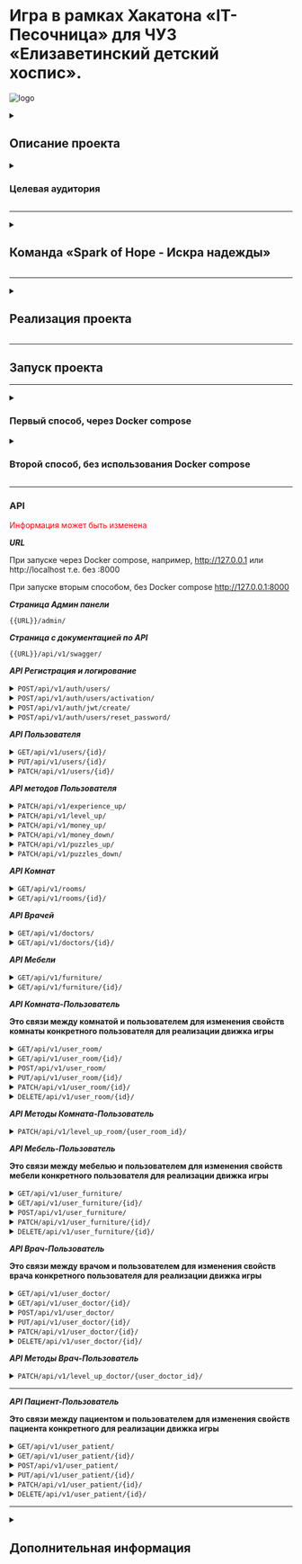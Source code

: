 # Игра в рамках Хакатона «IT-Песочница» для ЧУЗ «Елизаветинский детский хоспис».
![logo](https://github.com/user-attachments/assets/555b4006-fc14-4a56-804d-4d6eaf4f94d9)
<details>
<summary>

## Описание проекта

</summary>

### Требования

***Текст***

</details>

<details>
<summary>

### Целевая аудитория

</summary>

___


*Текс.*


</details>

___
<details>
<summary>

## Команда «Spark of Hope - Искра надежды»

</summary>

| №  | ФИО                  | Должность                              | Никнейм в телеграмме  | Ссылка на проекты                   |
|----|----------------------|----------------------------------------|-----------------------|-------------------------------------|
| 1  | Михаил Кирсанов      | Тимлид                                 | @MichaelKirss         | https://github.com/MichaelKirss     |
| 2  | Мария Дранникова     | UX / UI дизайнер                       | @tonivvi              |                                     |
| 3  | Кирилл Руденко       | UX / UI дизайнер                       | @kiryarud88           |                                     |
| 4  | Мочалова Анастасия   | UX / UI дизайнер                       | @nas_mochalova        |                                     |
| 5  | Татьяна Колегаева    | UX / UI дизайнер                       | @Pozazik              |                                     |
| 6  | Дягилева Анастасия   | UX / UI дизайнер, Графический дизайнер | @AnastasiyaDyagileva  |                                     |
| 7  | Александра Кузнецова | Графический дизайнер                   | @whitegrom            |                                     |
| 8  | Анастасия Куликова   | Графический дизайнер                   | @minaychenkoa         |                                     |
| 9  | Анна Ворошилова      | Графический дизайнер                   | @Annett0552           |                                     |
| 10 | Пилипон Юлия         | Графический дизайнер                   | @ZulusY               |                                     |
| 11 | Ветошкина Светлана   | Графический дизайнер                   | @vetoshkina_s         |                                     |
| 12 | Наталия Кустова      | Графический дизайнер                   | @Talimor              |                                     |
| 13 | Алина Мишнина        | Motion design                          | @mishmalina           |                                     |
| 14 | Михайлина Кира       | Интернет-маркетолог                    | @G_Mih                |                                     |
| 15 | Елена Пчельникова    | Продакт менеджер                       | @Elena_Pchelnikova    |                                     |
| 16 | Кудрякова Виктория   | Режиссер видеомонтажа                  | @vikiklos12           |                                     |
| 17 | Надежда Пачина       | Data Scince                            | @NadezdaPachina       | https://github.com/NadezdaNN        |
| 18 | Абрашов Андрей       | Data Scince                            | @Axewyl               |                                     |
| 19 | Коковин Георгий      | Data Scientist/Analyst                 | @jirimorionow973      |                                     |
| 20 | Альберт Петцольд     | Аналитик данных                        | @palbert1984          |                                     |
| 21 | Марина Лунева        | Аналитик данных                        | @MarinaVLuneva        |                                     |
| 22 | Роман Поспелов       | Пентестер                              | @Riman93              |                                     |
| 23 | Журавлёва Елена      | Ручное тестирование                    | @EKB_Elena_Zhuravleva |                                     |
| 24 | Светлана Федотова    | Ручное тестирование                    | @ImGoldilocks         |                                     |
| 25 | Антон Зайцев         | Backend разработчик (Python)           | @BlackMarvel          | https://github.com/Hashtagich       |
| 26 | Нияз Минникаев       | Backend разработчик (Python)           | @Akviro               | https://github.com/Akvir1stone      |
| 27 | Калинкин Константин  | Backend разработчик (Python)           | @Lord_tech0110        | https://github.com/Konstantin-sama  |
| 28 | Тимур Абдулин        | Backend разработчик (GO)               | @Timurka_223          | https://github.com/Timur965         |
| 29 | Руслан Гадельшин     | Android-разработчик                    | @roxoluz              | https://github.com/GRuslan53        |
| 30 | Вадим Рогов          | Java-разработчик                       | @Diego0686            | https://github.com/VadimRogov       |
| 31 | Иван Корольков       | Frontend разработчик                   | @biorival             | https://github.com/bioRival         |
| 32 | Андрей Батан         | Frontend разработчик                   | @Andrei_Batan         | https://github.com/BatanAndrei      |
| 33 | Мейрамбек Мухтаров   |                                        | @                     |                                     |
| 34 | Юлия Соколова        |                                        | @                     |                                     |
| 36 | Болдырев Дмитрий     |                                        | @                     |                                     |
| 36 | Плаксий Вероника     |                                        | @                     |                                     |
| 37 | Яна Алексеева        |                                        | @                     |                                     |
| 38 | Алексей Григоренко   |                                        | @                     |                                     |

</details>

___
<details>
<summary>

## Реализация проекта

</summary>

Текст

</details>

___

## Запуск проекта
___

<details>

<summary>

### Первый способ, через Docker compose
</summary>

### 1. Клонирование репозиторий
```bash
git clone https://github.com/Hashtagich/hospice_game.git
```

### 2. Установка переменных окружения
***В корен проекта заполняем файл template.db.env и переименовываем его в db.env или просто создаём файл db.env и заполняем его***
```bash
POSTGRES_DB=Например, db
POSTGRES_USER=Например, db
POSTGRES_PASSWORD=Например, db
```

***В папке backend заполняем файл template.env и переименовываем его в .env или просто создаём файл .env и заполняем его***
 ```bash
 SECRET_KEY='Ваш секретный ключ проекта'
 DEBUG=Булевое значение True или False
 ALLOWED_HOSTS='Разрешенные хосты'
 LANGUAGE_CODE='Язык, например, ru'
 TIME_ZONE='Временная зона, например, UTC'

 DB_NAME='Имя Базы данных (БД), например, db'
 DB_LOGIN='Логин БД, например, db'
 DB_PASS='Пароль БД, например, db'
 DB_HOST='Хост БД, например, db'
 DB_PORT='Порт БД, например, 5432'
 
 EMAIL_BACKEND='Сервис для почты, например, django.core.mail.backends.smtp.EmailBackend'
 EMAIL_HOST='Хост почты, например для gmail smtp.gmail.com или smtp.mail.ru для mail'
 EMAIL_PORT=Порт почты, например, 587
 DEFAULT_FROM_EMAIL='Почта с которой будет отправлять письма youremail@gmail.com если выбрали smtp.gmail.com'
 EMAIL_USE_TLS=Булевое значение True или False причём EMAIL_USE_TLS не равен EMAIL_USE_SSL
 EMAIL_USE_SSL=Булевое значение True или False причём EMAIL_USE_TLS не равен EMAIL_USE_SSL
 EMAIL_HOST_PASSWORD='Пароль для внешнего приложения для доступа к почте, подробнее тут https://help.mail.ru/mail/security/protection/external/'
 NOTIFICATION_EMAIL='Перечень почт куда будут отправлять письма, пишите через пробел, можно указать одну'

 CELERY_BROKER_URL='URL-адрес брокера сообщений, например,redis://localhost:6379'
 CELERY_RESULT_BACKEND='Место хранения результатов выполнения задач, например,redis://localhost:6379'
 CELERY_ACCEPT_CONTENT='Список форматов, которые Celery будет принимать в качестве контента для задач, например,application/json'
 CELERY_TASK_SERIALIZER='Сериализатор, который будет использоваться для сериализации задач перед их отправкой, например,json'
 CELERY_RESULT_SERIALIZER='Сериализатор, который будет использоваться для сериализации результатов задач, например,json'
 ```
   

### 3. Сборка и запуск контейнеров
```bash
docker-compose up --build -d
```

### 4. Создание суперпользователя
```bash
docker-compose exec web python manage.py createsuperuser
```

</details>

<details>

<summary>

### Второй способ, без использования Docker compose
</summary>

### 1. Клонируйте репозиторий:
```bash
git clone https://github.com/Hashtagich/hospice_game.git
```

2. Запускаем backend

    2.1. Установите и активируйте виртуальное окружение:
    ```bash
    python -m venv venv
    venv/Scripts/activate  - для Windows
    venv/bin/activate - для Linux
    ```

    2.2 Перейдите в папку backend и установите зависимости:
    ```bash
    cd backend
    python -m pip install --upgrade pip
    pip install -r requirements.txt
    ```

    2.3 Находясь в папке backend создайте файл *.env* или заполните файл *template.env* и переименуйте его в *.env*:
    ```bash
    SECRET_KEY='Ваш секретный ключ проекта'
    DEBUG=Булевое значение True или False
    ALLOWED_HOSTS='Разрешенные хосты'
    LANGUAGE_CODE='Язык, например, ru'
    TIME_ZONE='Временная зона, например, UTC'
   
    DB_NAME='Имя Базы данных (БД)'
    DB_LOGIN='Логин БД'
    DB_PASS='Пароль БД'
    DB_HOST='Хост БД'
    DB_PORT='Порт БД, например, 5432'
    
    EMAIL_BACKEND='Сервис для почты, например, django.core.mail.backends.smtp.EmailBackend'
    EMAIL_HOST='Хост почты, например для gmail smtp.gmail.com или smtp.mail.ru для mail'
    EMAIL_PORT=Порт почты, например, 587
    DEFAULT_FROM_EMAIL='Почта с которой будет отправлять письма youremail@gmail.com если выбрали smtp.gmail.com'
    EMAIL_USE_TLS=Булевое значение True или False причём EMAIL_USE_TLS не равен EMAIL_USE_SSL
    EMAIL_USE_SSL=Булевое значение True или False причём EMAIL_USE_TLS не равен EMAIL_USE_SSL
    EMAIL_HOST_PASSWORD='Пароль для внешнего приложения для доступа к почте, подробнее тут https://help.mail.ru/mail/security/protection/external/'
    NOTIFICATION_EMAIL='Перечень почт куда будут отправлять письма, пишите через пробел, можно указать одну'
   
    CELERY_BROKER_URL='URL-адрес брокера сообщений, например,redis://localhost:6379'
    CELERY_RESULT_BACKEND='Место хранения результатов выполнения задач, например,redis://localhost:6379'
    CELERY_ACCEPT_CONTENT='Список форматов, которые Celery будет принимать в качестве контента для задач, например,application/json'
    CELERY_TASK_SERIALIZER='Сериализатор, который будет использоваться для сериализации задач перед их отправкой, например,json'
    CELERY_RESULT_SERIALIZER='Сериализатор, который будет использоваться для сериализации результатов задач, например,json'
    ```
   
    2.3.1 В файле backend/backend/settings.py находим переменную DATABASES и заменяем на:
    ```bash
    DATABASES = {
     'default': {
         'ENGINE': 'django.db.backends.sqlite3',
         'NAME': BASE_DIR / 'db.sqlite3',
     },
    ```
    
    2.4 Находясь в папке backend выполните миграции:
    ```bash
    python manage.py makemigrations
    python manage.py migrate
    ```
    
    2.5 Находясь в папке backend создайте суперпользователя:
    ```bash
    python manage.py createsuperuser
    ```
    
    2.6 Находясь в папке backend запустите проект:
    ```bash
    python manage.py runserver
    ```

3. Запускаем frontend

    3.1 Откройте второй терминал, перейдите в папку frontend и установите зависимости:
    ```bash
    cd frontend
    npm install
    ```
   
    3.2 Запустите frontend:
    ```bash
    npm start
    ```
</details>

___

### API



<font color="red">Информация может быть изменена</font>

***URL***

При запуске через Docker compose, например, http://127.0.0.1 или http://localhost т.е. без :8000

При запуске вторым способом, без Docker compose http://127.0.0.1:8000

***Страница Админ панели***

<code>{{URL}}/admin/</code>

***Страница с документацией по API***

<code>{{URL}}/api/v1/swagger/</code>

***API Регистрация и логирование***
<details>
<summary><code>POST/api/v1/auth/users/</code></summary>



*Регистрация пользователя. Необходимо ввести почту, никнейм и пароль. Пароль должен быть не менее 8 символов и содержать минимум одну заглавную и строчную латинскую букву и цифры.*

```
{
  "email": "user@example.com",
  "username": "string",
  "password": "string",
  "re_password": "string"
}
```

</details>
<details>
<summary><code>POST/api/v1/auth/users/activation/</code></summary>



*Активация пользователя. Необходимо ввести uid и token, приходят на почту в виде ссылки после регистрации.*

```
{
  "uid": "string",
  "token": "string"
}
```

</details>
<details>
<summary><code>POST/api/v1/auth/jwt/create/</code></summary>

*Логирование пользователя и генерация токена. Необходимо ввести никнейм и пароль пользователя.*

```
{
  "username": "string",
  "password": "string"
}
```

</details>

<details>
<summary><code>POST/api/v1/auth/users/reset_password/</code></summary>

*Запрос сброса пароль. На случай если забыли пароль на почту придёт сообщение с инструкцией по сбросу пароля. Нужно указать адрес эл. почты чтобы на неё пришло письмо.*

```
{
  "email": "user@example.com"
}
```

</details>

***API Пользователя***

<details>
<summary><code>GET/api/v1/users/{id}/</code></summary>

*Получение конкретного пользователя по ID*

```
{
  "username": "string",
  "attributes": {
    "money": 9223372036854776000,
    "puzzles": 9223372036854776000,
    "experience": 9223372036854776000,
    "level": 9223372036854776000
  }
}
```

</details>
<details>
<summary><code>PUT/api/v1/users/{id}/</code></summary>

*Полное редактирование конкретного пользователя по ID*

```
{
  "username": "string",
  "attributes": {
    "money": 9223372036854776000,
    "puzzles": 9223372036854776000,
    "experience": 9223372036854776000,
    "level": 9223372036854776000
  }
}
```

</details>
<details>
<summary><code>PATCH/api/v1/users/{id}/</code></summary>

*Частичное редактирование конкретного пользователя по ID*

```
{
  "username": "string",
  "attributes": {
    "money": 9223372036854776000,
    "puzzles": 9223372036854776000,
    "experience": 9223372036854776000,
    "level": 9223372036854776000
  }
}
```

</details>

***API методов Пользователя***

<details>
<summary><code>PATCH/api/v1/experience_up/</code></summary>

*Повышение опыта пользователя на указанную величину. Необходимо передать целое число больше 0.*

```
{
  "point": 1
}
```

</details>
<details>
<summary><code>PATCH/api/v1/level_up/</code></summary>

*Повышение уровня пользователя на указанную величину. Необходимо передать целое число больше 0.*

```
{
  "point": 1
}
```

</details>
<details>
<summary><code>PATCH/api/v1/money_up/</code></summary>

*Повышение монет пользователя на указанную величину. Необходимо передать целое число больше 0.*

```
{
  "point": 1
}
```

</details>
<details>
<summary><code>PATCH/api/v1/money_down/</code></summary>

*Уменьшение кол-ва монет пользователя на указанную величину. Необходимо передать целое число больше 0.*

```
{
  "point": 1
}
```

</details>
<details>
<summary><code>PATCH/api/v1/puzzles_up/</code></summary>

*Повышение вип валюты-пазлов пользователя на указанную величину. Необходимо передать целое число больше 0.*

```
{
  "point": 1
}
```

</details>
<details>
<summary><code>PATCH/api/v1/puzzles_down/</code></summary>

*Уменьшение кол-ва вип валюты-пазлов пользователя на указанную величину. Необходимо передать целое число больше 0.*

```
{
  "point": 1
}
```

</details>

***API Комнат***

<details>
<summary><code>GET/api/v1/rooms/</code></summary>

*Получение всех комнат*

```
[
  {
    "name": "string",
    "description": "string",
    "price": 9223372036854776000
  }
]
```

</details>
<details>
<summary><code>GET/api/v1/rooms/{id}/</code></summary>

*Получение конкретной комнаты по ID*

```
{
  "name": "string",
  "description": "string",
  "price": 9223372036854776000
}
```

</details>

***API Врачей***

<details>
<summary><code>GET/api/v1/doctors/</code></summary>

*Получение всех врачей*

```
[
  {
    "name": "string",
    "surname": "string",
    "patronymic": "string",
    "profession_name": "string",
    "work_experience": "string",
    "room": "string"
  }
]
```

</details>
<details>
<summary><code>GET/api/v1/doctors/{id}/</code></summary>

*Получение конкретного врача по ID*

```
{
  "name": "string",
  "surname": "string",
  "patronymic": "string",
  "profession_name": "string",
  "work_experience": "string",
  "room": "string"
}
```

</details>

***API Мебели***

<details>
<summary><code>GET/api/v1/furniture/</code></summary>

*Получение всей мебели*

```
[
  {
    "id": 0,
    "name": "string",
    "categories": "string",
    "price": 9223372036854776000,
    "room": "string",
    "description": "string"
  }
]
```

</details>
<details>
<summary><code>GET/api/v1/furniture/{id}/</code></summary>

*Получение конкретного мебели по ID*

```
{
  "id": 0,
  "name": "string",
  "categories": "string",
  "price": 9223372036854776000,
  "room": "string",
  "description": "string"
}
```

</details>

***API Комната-Пользователь***

**Это связи между комнатой и пользователем для изменения свойств комнаты конкретного пользователя для реализации движка игры**

<details>
<summary><code>GET/api/v1/user_room/</code></summary>

*Получение всех связей комната-пользователь*

```
[
  {
    "user": "string",
    "room": "string",
    "level": 9223372036854776000,
    "max_furniture_count": 9223372036854776000,
    "max_medical_equipment_count": 9223372036854776000,
    "max_decor_elements_count": 9223372036854776000
  }
]
```

</details>
<details>
<summary><code>GET/api/v1/user_room/{id}/</code></summary>

*Получение связи комната-пользователь по ID*

```
{
  "user": "string",
  "room": "string",
  "level": 9223372036854776000,
  "max_furniture_count": 9223372036854776000,
  "max_medical_equipment_count": 9223372036854776000,
  "max_decor_elements_count": 9223372036854776000
}
```

</details>
<details>
<summary><code>POST/api/v1/user_room/</code></summary>

*Создание связи комната-пользователь, реализация движка покупки комнаты в магазине. Если не передавать ничего кроме room, то все параметры будут выставлены по умолчанию, room указывается исходя из переданного id, user указывается текущий.*

```
{
  "room": 0,
  "level": 9223372036854776000,
  "max_furniture_count": 9223372036854776000,
  "max_medical_equipment_count": 9223372036854776000,
  "max_decor_elements_count": 9223372036854776000
}
```

</details>
<details>
<summary><code>PUT/api/v1/user_room/{id}/</code></summary>

*Полное обновление связи комната-пользователь*

```
{
  "room": 0,
  "level": 9223372036854776000,
  "max_furniture_count": 9223372036854776000,
  "max_medical_equipment_count": 9223372036854776000,
  "max_decor_elements_count": 9223372036854776000
}
```

</details>
<details>
<summary><code>PATCH/api/v1/user_room/{id}/</code></summary>

*Частичное обновление связи комната-пользователь*

```
{
  "room": 0,
  "level": 9223372036854776000,
  "max_furniture_count": 9223372036854776000,
  "max_medical_equipment_count": 9223372036854776000,
  "max_decor_elements_count": 9223372036854776000
}
```

</details>
<details>
<summary><code>DELETE/api/v1/user_room/{id}/</code></summary>

*Удаление связи комната-пользователь, скорее всего будет заблокировано*


</details>

***API Методы Комната-Пользователь***

<details>
<summary><code>PATCH/api/v1/level_up_room/{user_room_id}/</code></summary>

*Повышение уровня комнаты за монеты. Необходимо передать point - целое число больше 0, на которое увеличивается уровень и кол-во размещаемых предметов в комнате, money - это стоимость улучшения комнаты, вычитаемая из кол-ва монет пользователя.*

```
{
  "point": 1,
  "money": 1
}
```

</details>


***API Мебель-Пользователь***

**Это связи между мебелью и пользователем для изменения свойств мебели конкретного пользователя для реализации движка игры**

<details>
<summary><code>GET/api/v1/user_furniture/</code></summary>

*Получение всех связей мебель-пользователь*

```
[
  {
    "user": "string",
    "furniture": {
      "id": 0,
      "name": "string",
      "categories": "string",
      "price": 9223372036854776000,
      "room": "string",
      "description": "string"
    },
    "in_warehouse": true
  }
]
```

</details>
<details>
<summary><code>GET/api/v1/user_furniture/{id}/</code></summary>

*Получение связи мебель-пользователь по ID*

```
{
  "user": "string",
  "furniture": {
    "id": 0,
    "name": "string",
    "categories": "string",
    "price": 9223372036854776000,
    "room": "string",
    "description": "string"
  },
  "in_warehouse": true
}
```

</details>
<details>
<summary><code>POST/api/v1/user_furniture/</code></summary>

*Создание связи мебель-пользователь, реализация движка покупки мебели в магазине. Если не передавать ничего кроме furniture, то все параметры будут выставлены по умолчанию, furniture указывается исходя из переданного id, user указывается текущий.*

```
{
  "furniture": 0,
  "in_warehouse": true,
  "accommodation_room": 0
}
```

</details>
<details>
<summary><code>PATCH/api/v1/user_furniture/{id}/</code></summary>

*Частичное редактирование/размещение в комнате или отправке на склад мебели. Зависит от in_warehouse если true то проверяется комната в которую размещаем иначе отправляем на склад и делаем accommodation_room = None.*

```
{
  "furniture": 0,
  "in_warehouse": true,
  "accommodation_room": 0
}
```

</details>
<details>
<summary><code>DELETE/api/v1/user_furniture/{id}/</code></summary>

*Удаление/продажа мебели, берём стоимость мебели и делим пополам с округлением.*


</details>

***API Врач-Пользователь***

**Это связи между врачом и пользователем для изменения свойств врача конкретного пользователя для реализации движка игры**

<details>
<summary><code>GET/api/v1/user_doctor/</code></summary>

*Получение всех связей врач-пользователь*

```
[
  {
    "doctor": 0,
    "level": 9223372036854776000,
    "busyness": 9223372036854776000
  }
]
```

</details>
<details>
<summary><code>GET/api/v1/user_doctor/{id}/</code></summary>

*Получение связи врач-пользователь по ID*

```
{
  "doctor": 0,
  "level": 9223372036854776000,
  "busyness": 9223372036854776000
}
```

</details>
<details>
<summary><code>POST/api/v1/user_doctor/</code></summary>

*Создание связи врач-пользователь, реализация движка покупки врача в магазине и сразу размещения его в кабинете. Если не передавать ничего кроме doctor, то все параметры будут выставлены по умолчанию, doctor указывается исходя из переданного id, user указывается текущий.*

```
{
  "doctor": 0,
  "level": 9223372036854776000,
  "busyness": 9223372036854776000
}
```

</details>
<details>
<summary><code>PUT/api/v1/user_doctor/{id}/</code></summary>

*Полное обновление связи врач-пользователь*

```
{
  "doctor": 0,
  "level": 9223372036854776000,
  "busyness": 9223372036854776000
}
```

</details>
<details>
<summary><code>PATCH/api/v1/user_doctor/{id}/</code></summary>

*Частичное обновление связи врач-пользователь*

```
{
  "doctor": 0,
  "level": 9223372036854776000,
  "busyness": 9223372036854776000
}
```

</details>
<details>
<summary><code>DELETE/api/v1/user_doctor/{id}/</code></summary>

*Удаление связи врач-пользователь, скорее всего будет заблокировано*


</details>

***API Методы Врач-Пользователь***

<details>
<summary><code>PATCH/api/v1/level_up_doctor/{user_doctor_id}/</code></summary>

*Повышение уровня врача за монеты. Необходимо передать point - целое число больше 0, на которое увеличивается уровень и загруженность врача, money - это стоимость улучшения врача, вычитаемая из кол-ва монет пользователя.*

```
{
  "point": 1,
  "money": 1
}
```

</details>



---

***API Пациент-Пользователь***

**Это связи между пациентом и пользователем для изменения свойств пациента конкретного для реализации движка игры**

<details>
<summary><code>GET/api/v1/user_patient/</code></summary>

*Получение всех пациентов*

```
[
  {
    "patient": {
      "name": "string",
      "age": 9223372036854776000,
      "diagnosis": {
        "name": "string",
        "symptoms": "string"
      },
      "categories_procedure": [
        {
          "name": "string"
        }
      ],
      "procedure": [
        {
          "name": "string",
          "categories": "string",
          "description": "string",
          "execution_time": 9223372036854776000
        }
      ]
    },
    "is_done": true,
    "rehabilitation": 9223372036854776000
  }
]
```

</details>
<details>
<summary><code>GET/api/v1/user_patient/{id}/</code></summary>

*Получение конкретного пациента по ID*

```
{
  "patient": {
    "name": "string",
    "age": 9223372036854776000,
    "diagnosis": {
      "name": "string",
      "symptoms": "string"
    },
    "categories_procedure": [
      {
        "name": "string"
      }
    ],
    "procedure": [
      {
        "name": "string",
        "categories": "string",
        "description": "string",
        "execution_time": 9223372036854776000
      }
    ]
  },
  "is_done": true,
  "rehabilitation": 9223372036854776000
}
```

</details>
<details>
<summary><code>POST/api/v1/user_patient/</code></summary>

*Создание связи пациент-пользователь, реализация механики появления пациента. Для создания достаточно передать id пациента patient, is_done должно быть false, rehabilitation 0.*

```
{
  "patient": 0,
  "is_done": true,
  "rehabilitation": 9223372036854776000
}
```

</details>
<details>
<summary><code>PUT/api/v1/user_patient/{id}/</code></summary>

*Полное редактирование пациента*

```
{
  "patient": 0,
  "is_done": true,
  "rehabilitation": 9223372036854776000
}
```

</details>



<details>
<summary><code>PATCH/api/v1/user_patient/{id}/</code></summary>

*Частичное редактирование пациента*

```
{
  "patient": 0,
  "is_done": true,
  "rehabilitation": 9223372036854776000
}
```

</details>
<details>
<summary><code>DELETE/api/v1/user_patient/{id}/</code></summary>

*Удаление пациента*

</details>

[//]: # (___)

[//]: # ()
[//]: # (***API Пациент-Процедура***)

[//]: # ()
[//]: # (<details>)

[//]: # (<summary><code>GET/api/ссылка_на_апи/</code></summary>)

[//]: # ()
[//]: # (*Описание API*)

[//]: # ()
[//]: # (```)

[//]: # (Код)

[//]: # (```)

[//]: # ()
[//]: # (</details>)

[//]: # (<details>)

[//]: # (<summary><code>GET/api/ссылка_на_апи/</code></summary>)

[//]: # ()
[//]: # (*Описание API*)

[//]: # ()
[//]: # (```)

[//]: # (Код)

[//]: # (```)

[//]: # ()
[//]: # (</details>)

[//]: # (<details>)

[//]: # (<summary><code>GET/api/ссылка_на_апи/</code></summary>)

[//]: # ()
[//]: # (*Описание API*)

[//]: # ()
[//]: # (```)

[//]: # (Код)

[//]: # (```)

[//]: # ()
[//]: # (</details>)

[//]: # (<details>)

[//]: # (<summary><code>GET/api/ссылка_на_апи/</code></summary>)

[//]: # ()
[//]: # (*Описание API*)

[//]: # ()
[//]: # (```)

[//]: # (Код)

[//]: # (```)

[//]: # ()
[//]: # (</details>)

[//]: # (<details>)

[//]: # (<summary><code>GET/api/ссылка_на_апи/</code></summary>)

[//]: # ()
[//]: # (*Описание API*)

[//]: # ()
[//]: # (```)

[//]: # (Код)

[//]: # (```)

[//]: # ()
[//]: # (</details>)

[//]: # (<details>)

[//]: # (<summary><code>GET/api/ссылка_на_апи/</code></summary>)

[//]: # ()
[//]: # (*Описание API*)

[//]: # ()
[//]: # (```)

[//]: # (Код)

[//]: # (```)

[//]: # ()
[//]: # (</details>)



___

<details>
<summary>

## Дополнительная информация

</summary>

+ ***Дизайн игры на биханс — .***

</details>
